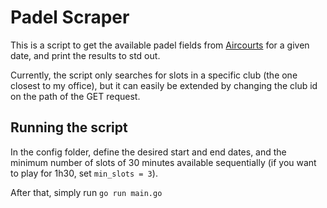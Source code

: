 # Padel Scraper
This is a script to get the available padel fields from [Aircourts](https://www.aircourts.com/) for a given date, and print the results to std out.

Currently, the script only searches for slots in a specific club (the one closest to my office), but it can easily be extended by changing the club id on the path of the GET request.

## Running the script
In the config folder, define the desired start and end dates, and the minimum number of slots of 30 minutes available sequentially (if you want to play for 1h30, set `min_slots = 3`).

After that, simply run
```go run main.go```
